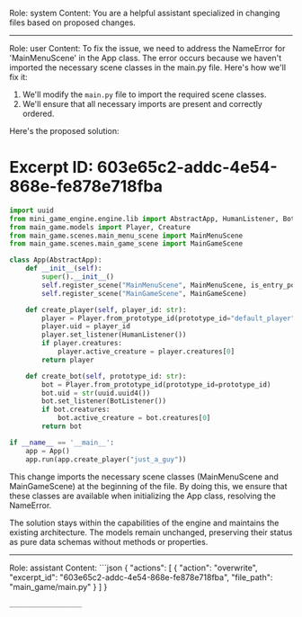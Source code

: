 Role: system
Content: You are a helpful assistant specialized in changing files based on proposed changes.
__________________
Role: user
Content: To fix the issue, we need to address the NameError for 'MainMenuScene' in the App class. The error occurs because we haven't imported the necessary scene classes in the main.py file. Here's how we'll fix it:

1. We'll modify the `main.py` file to import the required scene classes.
2. We'll ensure that all necessary imports are present and correctly ordered.

Here's the proposed solution:

# Excerpt ID: 603e65c2-addc-4e54-868e-fe878e718fba
```python main_game/main.py
import uuid
from mini_game_engine.engine.lib import AbstractApp, HumanListener, BotListener
from main_game.models import Player, Creature
from main_game.scenes.main_menu_scene import MainMenuScene
from main_game.scenes.main_game_scene import MainGameScene

class App(AbstractApp):
    def __init__(self):
        super().__init__()
        self.register_scene("MainMenuScene", MainMenuScene, is_entry_point=True)
        self.register_scene("MainGameScene", MainGameScene)

    def create_player(self, player_id: str):
        player = Player.from_prototype_id(prototype_id="default_player")
        player.uid = player_id
        player.set_listener(HumanListener())
        if player.creatures:
            player.active_creature = player.creatures[0]
        return player

    def create_bot(self, prototype_id: str):
        bot = Player.from_prototype_id(prototype_id=prototype_id)
        bot.uid = str(uuid.uuid4())
        bot.set_listener(BotListener())
        if bot.creatures:
            bot.active_creature = bot.creatures[0]
        return bot

if __name__ == '__main__':
    app = App()
    app.run(app.create_player("just_a_guy"))
```

This change imports the necessary scene classes (MainMenuScene and MainGameScene) at the beginning of the file. By doing this, we ensure that these classes are available when initializing the App class, resolving the NameError.

The solution stays within the capabilities of the engine and maintains the existing architecture. The models remain unchanged, preserving their status as pure data schemas without methods or properties.
__________________
Role: assistant
Content: ```json
{
  "actions": [
    {
      "action": "overwrite",
      "excerpt_id": "603e65c2-addc-4e54-868e-fe878e718fba",
      "file_path": "main_game/main.py"
    }
  ]
}
```
__________________
